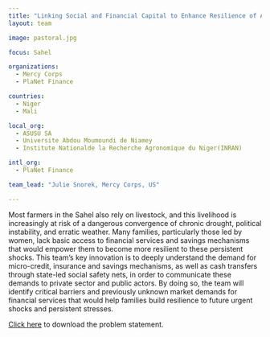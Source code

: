 ```yaml
---
title: "Linking Social and Financial Capital to Enhance Resilience of Agro-Pastoral Communities (LEAP) in Niger and Mali"
layout: team

image: pastoral.jpg

focus: Sahel

organizations:
  - Mercy Corps
  - PlaNet Finance

countries: 
  - Niger
  - Mali

local_org: 
  - ASUSU SA
  - Universite Abdou Moumoundi de Niamey
  - Institute Nationalde la Recherche Agronomique du Niger(INRAN)

intl_org:
  - PlaNet Finance

team_lead: "Julie Snorek, Mercy Corps, US"

---
```


Most farmers in the Sahel also rely on livestock, and this livelihood is increasingly at risk of a dangerous convergence of chronic drought, political instability, and erratic weather. Many families, particularly those led by women, lack basic access to financial services and savings mechanisms that would empower them to become more resilient to these persistent shocks. This team’s key innovation is to deeply understand the demand for micro-credit, insurance and savings mechanisms, as well as cash transfers through state-led social safety nets, in order to communicate these demands to private sector and public actors. By doing so, the team will identify critical barriers and previously unknown market demands for financial services that would help families build resilience to future urgent shocks and persistent stresses.

[Click here](http://www.globalresiliencepartnership.org/assets/downloads/Mercy-Corps-LEAP.pdf) to download the problem statement.